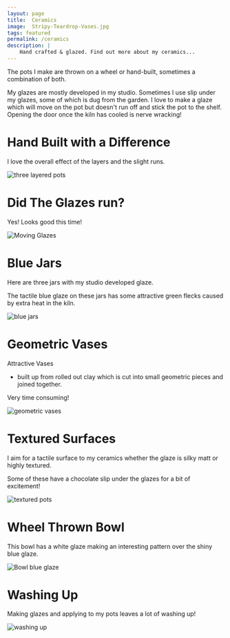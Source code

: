 ```yaml
---
layout: page
title:  Ceramics
image:  Stripy-Teardrop-Vases.jpg
tags: featured
permalink: /ceramics
description: |
    Hand crafted & glazed. Find out more about my ceramics...
---
```

The pots I make are thrown on a wheel or hand-built, sometimes a combination of both.

My glazes are mostly developed in my studio. Sometimes I use slip under my glazes, some of which is dug from the garden.
I love to make a glaze which will move on the pot but doesn't run off and stick the pot to the shelf. 
Opening the door once the kiln has cooled is nerve wracking!

# Hand Built with a Difference

I love the overall effect of the layers and the slight runs.

![three layered pots](/images/Layer-Vases.jpg)

# Did The Glazes run?

Yes! Looks good this time!

![Moving Glazes](/images/Moving-Glazes.jpg)

# Blue Jars

Here are three jars with my studio developed glaze.

The tactile blue glaze on these jars has some attractive green flecks caused by extra heat in the kiln. 

![blue jars](/images/Blue-Jars.jpg)

# Geometric Vases

Attractive Vases 

- built up from rolled out clay which is cut into small geometric pieces and joined together.

Very time consuming!

![geometric vases](/images/Geometric-Vases.JPG)

# Textured Surfaces

I aim for a tactile surface to my ceramics whether the glaze is silky matt or highly textured.

Some of these have a chocolate slip under the glazes for a bit of excitement!

![textured pots](/images/Textured-pots.jpg)

# Wheel Thrown Bowl

This bowl has a white glaze making an interesting pattern over the shiny blue glaze. 

![Bowl blue glaze](/images/Bowl-blue-glaze.jpg)

# Washing Up

Making glazes and applying to my pots leaves a lot of washing up!

![washing up](/images/Washing-Up.jpg)




